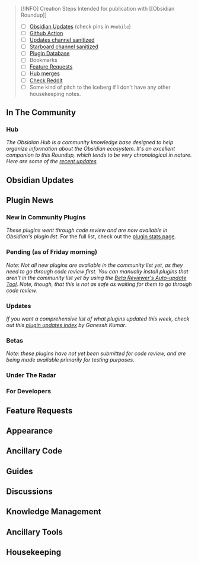 > [!INFO] Creation Steps
> Intended for publication with [[Obsidian Roundup]]
> - [ ] [Obsidian Updates](https://forum.obsidian.md/c/announcements/13) (check pins in `#mobile`)
> - [ ] [Github Action](https://github.com/argenos/obsidian_roundup/actions)
> - [ ]  [Updates channel sanitized](https://zhout-public-downloadable.s3.amazonaws.com/obsidian/updates.md) 
> - [ ] [Starboard channel sanitized](https://zhout-public-downloadable.s3.amazonaws.com/obsidian/starboard.md)
> - [ ] [Plugin Database](https://obsidian-plugin-stats.vercel.app/updates)
> - [ ] Bookmarks
> - [ ] [Feature Requests](https://forum.obsidian.md/c/feature-requests/8)
> - [ ]  [Hub merges](https://github.com/obsidian-community/obsidian-hub/pulls?q=is%3Apr+is%3Amerged+sort%3Aupdated-desc+-label%3A%22scripted+update%22+-label%3A%22hub+tools+%26+scripts%22+%3E+)
> - [ ] [Check Reddit](https://www.reddit.com/r/ObsidianMD/)
> - [ ] Some kind of pitch to the Iceberg if I don't have any other housekeeping notes. 

## In The Community

### Hub

_The Obsidian Hub is a community knowledge base designed to help organize information about the Obsidian ecosystem. It's an excellent companion to this Roundup, which tends to be very chronological in nature. Here are some of the [recent updates](https://github.com/obsidian-community/obsidian-hub/pulls?q=is%3Apr+is%3Amerged+sort%3Aupdated-desc+-label%3A%22scripted+update%22+-label%3A%22hub+tools+%26+scripts%22+%3E+)_

## Obsidian Updates

## Plugin News

### New in Community Plugins

*These plugins went through code review and are now available in Obsidian's plugin list.* For the full list, check out the [plugin stats page](https://obsidian-plugin-stats.vercel.app/new). 

### Pending (as of Friday morning)

_Note: Not all new plugins are available in the community list yet, as they need to go through code review first. You can manually install plugins that aren't in the community list yet by using the [Beta Reviewer's Auto-update Tool](https://github.com/TfTHacker/obsidian42-brat). Note, though, that this is not as safe as waiting for them to go through code review._

### Updates

 _If you want a comprehensive list of what plugins updated this week, check out this [plugin updates index](https://obsidian-plugin-stats.vercel.app/updates) by Ganessh Kumar._

### Betas

_Note: these plugins have not yet been submitted for code review, and are being made available primarily for testing purposes._

### Under The Radar

### For Developers

## Feature Requests

## Appearance

## Ancillary Code

## Guides

## Discussions

## Knowledge Management

## Ancillary Tools

## Housekeeping
